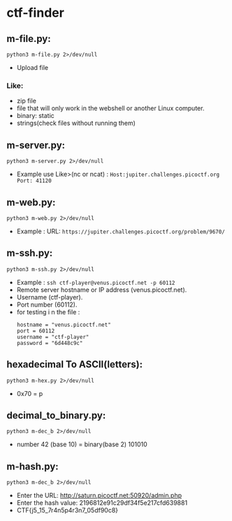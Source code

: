 # ctf-finder

## m-file.py:
 ``` 
 python3 m-file.py 2>/dev/null
 ```
- Upload file
### Like: 
- zip file
- file that will only work in the webshell or another Linux computer.
- binary: static
- strings(check files without running them)

## m-server.py:
  ```
  python3 m-server.py 2>/dev/null 
  ```
- Example use Like>(nc or ncat) : ``` Host:jupiter.challenges.picoctf.org Port: 41120 ```

## m-web.py:
  ``` 
  python3 m-web.py 2>/dev/null
  ```
- Example : URL: ``` https://jupiter.challenges.picoctf.org/problem/9670/ ```

## m-ssh.py:
  ```
  python3 m-ssh.py 2>/dev/null
  ```
- Example : ``` ssh ctf-player@venus.picoctf.net -p 60112 ```
- Remote server hostname or IP address (venus.picoctf.net).
- Username (ctf-player).
- Port number (60112).
- for testing i n the file :
    ```
    hostname = "venus.picoctf.net"
    port = 60112
    username = "ctf-player"
    password = "6d448c9c"
    ```

## hexadecimal To ASCII(letters):
```
python3 m-hex.py 2>/dev/null
```
-  0x70 = p

## decimal_to_binary.py:
```
python3 m-dec_b 2>/dev/null
```
-  number 42 (base 10) = binary(base 2) 101010

## m-hash.py:
```
python3 m-dec_b 2>/dev/null
```
- Enter the URL: http://saturn.picoctf.net:50920/admin.php
- Enter the hash value: 2196812e91c29df34f5e217cfd639881
- CTF{j5_15_7r4n5p4r3n7_05df90c8}
